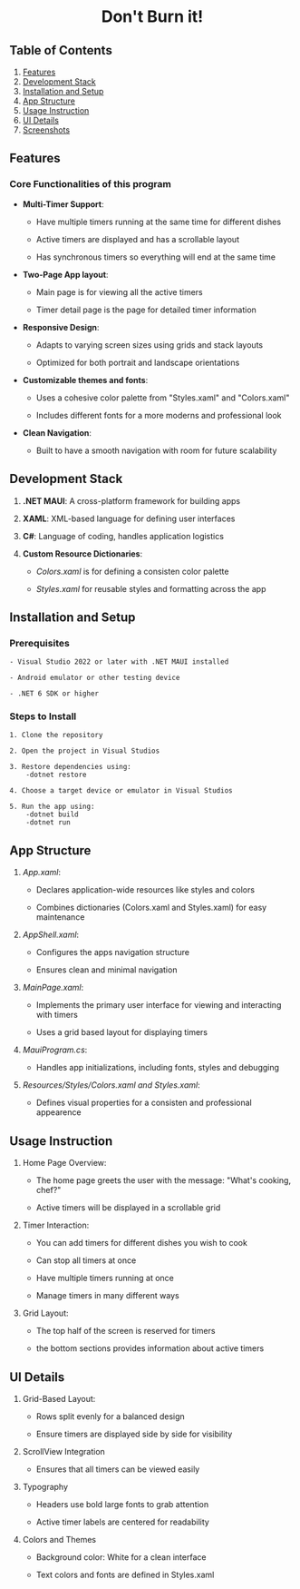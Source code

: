 <h1 align="center">Don't Burn it! </h1>

## Table of Contents
1. [Features](#features)
2. [Development Stack](#development-stack)
3. [Installation and Setup](#installation-and-setup)
4. [App Structure](#app-structure)
5. [Usage Instruction](#usage-instruction)
6. [UI Details](#ui-details)
7. [Screenshots](#screenshots)

## Features

### Core Functionalities of this program

- **Multi-Timer Support**:

    - Have multiple timers running at the same time for different dishes
    
    - Active timers are displayed and has a scrollable layout

    - Has synchronous timers so everything will end at the same time

- **Two-Page App layout**:

    - Main page is for viewing all the active timers

    - Timer detail page is the page for detailed timer information

- **Responsive Design**:

    - Adapts to varying screen sizes using grids and stack layouts

    - Optimized for both portrait and landscape orientations

- **Customizable themes and fonts**:

    - Uses a cohesive color palette from "Styles.xaml" and "Colors.xaml"

    - Includes different fonts for a more moderns and professional look

- **Clean Navigation**:

    - Built to have a smooth navigation with room for future scalability

## Development Stack

1. **.NET MAUI**: A cross-platform framework for building apps

2. **XAML**: XML-based language for defining user interfaces

3. **C#**: Language of coding, handles application logistics

4. **Custom Resource Dictionaries**:
    
    - *Colors.xaml* is for defining a consisten color palette

    - *Styles.xaml* for reusable styles and formatting across the app 

## Installation and Setup

### Prerequisites

    - Visual Studio 2022 or later with .NET MAUI installed

    - Android emulator or other testing device

    - .NET 6 SDK or higher

### Steps to Install

    1. Clone the repository

    2. Open the project in Visual Studios

    3. Restore dependencies using:
        -dotnet restore

    4. Choose a target device or emulator in Visual Studios

    5. Run the app using:
        -dotnet build
        -dotnet run

## App Structure

1. *App.xaml*:

    - Declares application-wide resources like styles and colors

    - Combines dictionaries (Colors.xaml and Styles.xaml) for easy maintenance

2. *AppShell.xaml*:

    - Configures the apps navigation structure

    - Ensures clean and minimal navigation

3. *MainPage.xaml*:

    - Implements the primary user interface for viewing and interacting with timers

    - Uses a grid based layout for displaying timers 

4. *MauiProgram.cs*:

    - Handles app initializations, including fonts, styles and debugging

5. *Resources/Styles/Colors.xaml and Styles.xaml*:
    - Defines visual properties for a consisten and professional appearence

## Usage Instruction

1. Home Page Overview:

    - The home page greets the user with the message: "What's cooking, chef?"

    - Active timers will be displayed in a scrollable grid

2. Timer Interaction:

    - You can add timers for different dishes you wish to cook

    - Can stop all timers at once 

    - Have multiple timers running at once

    - Manage timers in many different ways

3. Grid Layout:

    - The top half of the screen is reserved for timers

    - the bottom sections provides information about active timers

## UI Details

1. Grid-Based Layout:

    - Rows split evenly for a balanced design

    - Ensure timers are displayed side by side for visibility

2. ScrollView Integration

    - Ensures that all timers can be viewed easily

3. Typography

    - Headers use bold large fonts to grab attention

    - Active timer labels are centered for readability

4. Colors and Themes

    - Background color: White for a clean interface

    - Text colors and fonts are defined in Styles.xaml








